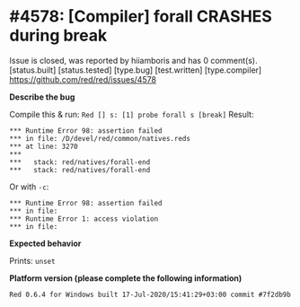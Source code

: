 
#4578: [Compiler] forall CRASHES during break
================================================================================
Issue is closed, was reported by hiiamboris and has 0 comment(s).
[status.built] [status.tested] [type.bug] [test.written] [type.compiler]
<https://github.com/red/red/issues/4578>

**Describe the bug**

Compile this & run: `Red [] s: [1] probe forall s [break]`
Result:
```
*** Runtime Error 98: assertion failed       
*** in file: /D/devel/red/common/natives.reds
*** at line: 3270                            
***                                          
***   stack: red/natives/forall-end          
***   stack: red/natives/forall-end          
```
Or with `-c`:
```
*** Runtime Error 98: assertion failed
*** in file:                          
*** Runtime Error 1: access violation 
*** in file:                          
```

**Expected behavior**

Prints: `unset`

**Platform version (please complete the following information)**
```
Red 0.6.4 for Windows built 17-Jul-2020/15:41:29+03:00 commit #7f2db9b
```



